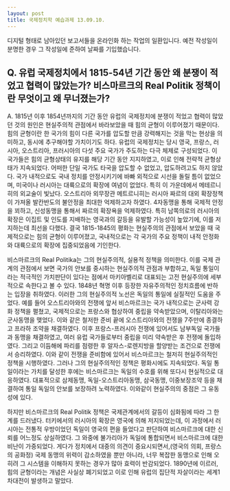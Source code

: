 ```yaml
---
layout: post
title: 국제정치학 예습과제 13.09.10.
---
```


디지털 형태로 남아있던 보고서들을 온라인화 하는 작업의 일환입니다. 예전 작성일이 분명한 경우 그 작성일에 준하여 날짜를 기입했습니다.

Q. 유럽 국제정치에서 1815-54년 기간 동안 왜 분쟁이 적었고 협력이 많았는가? 비스마르크의 Real Politik 정책이란 무엇이고 왜 무너졌는가?
---

A. 1815년 이후 1854년까지의 기간 동안 유럽의 국제정치에 분쟁이 적었고 협력이 많았던 것의 원인은 현실주의적 관점에서 바라보았을 때 힘의 균형이 이루어졌기 때문이다. 힘의 균형이란 한 국가의 힘이 다른 국가를 압도할 만큼 강력해지는 것을 막는 현상을 의미하고, 동시에 추구해야할 가치이기도 하다. 유럽의 국제정치는 당시 영국, 프랑스, 러시아, 오스트리아, 프러시아의 다섯 주요 국가가 주도하는 다극 체제로 구성되었다. 이 국가들은 힘의 균형상태의 유지를 해당 기간 동안 지지하였고, 이로 인해 전략적 균형상태가 지속되었다. 어떠한 단일 국가도 타국을 압도할 수 없었고, 압도하려고도 하지 않았다. 국가 내적으로도 국내 정치를 안정시키기에 바빠 외적으로 시선을 돌릴 틈이 없었으며, 미국이나 러시아는 대륙으로의 확장에 여념이 없었다. 특히 이 가운데에서 메테르니히의 외교술이 빛났다. 오스트리아 외무장관 메트르니히는 러시아 짜르의 대외 확장정책이 가져올 발칸반도의 불안정을 최대한 억제하고자 하였다. 4자동맹을 통해 국제적 안정을 꾀하고, 신성동맹을 통해서 짜르의 확장욕을 억제하였다. 특히 남쪽의로의 러시아의 확장은 이집트 및 인도를 지배하는 영국과의 갈등을 유발할 가능성이 높았기에, 이를 저지하는데 최선을 다했다. 결국 1815-1845의 평화는 현실주의의 관점에서 보았을 때 국제적으로는 힘의 균형이 이루어졌고, 국내적으로는 각 국가의 주요 정책이 내적 안정화와 대륙으로의 확장에 집중되었음에 기인한다.

 비스마르크의 Real Politika는 그의 현실주의적, 실용적 정책을 의미한다. 이를 국제 관계의 관점에서 보면 국가의 안보를 중시하는 현실주의적 관점과 부합하고, 독일 통일이라는 적극적인 가치판단이 있다는 점에서 마키아벨리로 대표되는 고전 현실주의에 세부적으로 속한다고 볼 수 있다. 1848년 혁명 이후 등장한 자유주의적인 정치흐름에 반하는 입장을 취하였다. 이러한 그의 현실주의적 노선은 독일의 통일에 실질적인 도움을 주었다. 예를 들어 오스트리아와의 전쟁에 앞서 비스마르크는 국가 내적으로는 군사력 강화 정책을 펼쳤고, 국제적으로는 프랑스와 협상하여 중립을 약속받았으며, 이탈리아와는 군사동맹을 맺었다. 이와 같은 철저한 준비 끝에 오스트리아와의 전쟁을 7주만에 종결하고 프라하 조약을 채결하였다. 이후 프랑스-프러시아 전쟁에 있어서도 남부독일 국가들과 동맹을 채결하였고, 여러 유럽 국가들로부터 중립을 미리 약속받은 후 전쟁에 돌입하였다. 그리고 이듬해에 파리를 점령한 후 알자스-로렌지방을 할양받는 조건으로 전쟁에서 승리하였다. 이와 같이 전쟁을 준비함에 있어서 비스마르크는 철저히 현실주의적인 정책을 시행하였다. 그러나 그의 현실주의적인 정책은 평화시에도 지속되었다. 독일 통일이라는 가치를 달성한 후에는 비스마르크는 독일의 수호를 위해 또다시 현실적으로 대응하였다. 대표적으로 삼제동맹, 독일-오스트리아동맹, 삼국동맹, 이중보장조약 등을 채결하여 통일 독일의 안보를 보장하려 노력하였다. 이와같이 현실주의의 중점은 그 유동성에 있다.

 하지만 비스마르크의 Real Politik 정책은 국제관계에서의 갈등이 심화됨에 따라 그 한계를 드러냈다. 터키에서의 러시아의 확장은 영국에 의해 저지되었는데, 이 과정에서 러시아는 전통적 우방이었던 독일이 영국의 편을 들었다고 판단하여 비스마르크에 대한 신뢰를 어느정도 상실하였다. 그 와중에 불가리아가 독일에 통합되면서 비스마르크에 대한 비난이 가중되었다. 게다가 정치에서 대중의 의견이 중요시되면서,(영국의 의회, 프랑스의 공화정) 국제 동맹의 위력이 감소하였을 뿐만 아니라, 너무 복잡한 동맹으로 인해 오히려 그 시스템을 이해하지 못하는 경우가 많아 효력이 반감되었다. 1890년에 이르러, 힘의 균형이라는 개념은 사실상 폐기되었고 이로 인해 유럽의 집단적 자살이라는 세계1차대전이 발생하고 말았다.
